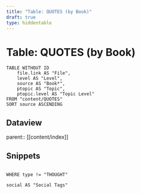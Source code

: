 ```yaml
---
title: "Table: QUOTES (by Book)"
draft: true
type: hiddentable
---
```

# Table: QUOTES (by Book)
```dataview
TABLE WITHOUT ID
	file.link AS "File",
	level AS "Level",
	source AS "Book*",
	ptopic AS "Topic",
	ptopic.level AS "Topic Level"
FROM "content/QUOTES"
SORT source ASCENDING
```

## Dataview
parent:: [[content/index]]

## Snippets
```dataview

WHERE type != "THOUGHT"

social AS "Social Tags"

```